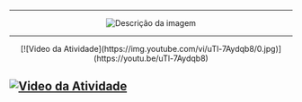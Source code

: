 
---

<div align="center">
  <img src="https://github.com/user-attachments/assets/f60302d4-a989-43ed-bc72-693ee507aac9" alt="Descrição da imagem">
</div>

---

<div align="center">
[![Video da Atividade](https://img.youtube.com/vi/uTl-7Aydqb8/0.jpg)](https://youtu.be/uTl-7Aydqb8)
</div>

[![Video da Atividade](https://img.youtube.com/vi/uTl-7Aydqb8/0.jpg)](https://youtu.be/uTl-7Aydqb8)
---
